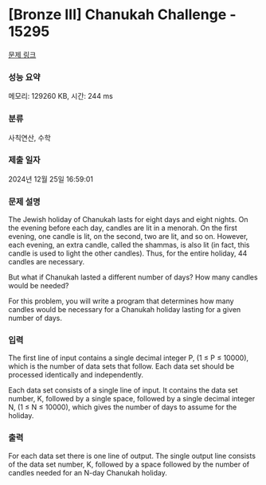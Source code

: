 # [Bronze III] Chanukah Challenge - 15295 

[문제 링크](https://www.acmicpc.net/problem/15295) 

### 성능 요약

메모리: 129260 KB, 시간: 244 ms

### 분류

사칙연산, 수학

### 제출 일자

2024년 12월 25일 16:59:01

### 문제 설명

<p style="user-select: auto !important;">The Jewish holiday of Chanukah lasts for eight days and eight nights. On the evening before each day, candles are lit in a menorah. On the first evening, one candle is lit, on the second, two are lit, and so on. However, each evening, an extra candle, called the shammas, is also lit (in fact, this candle is used to light the other candles). Thus, for the entire holiday, 44 candles are necessary.</p>

<p style="user-select: auto !important;">But what if Chanukah lasted a different number of days? How many candles would be needed?</p>

<p style="user-select: auto !important;">For this problem, you will write a program that determines how many candles would be necessary for a Chanukah holiday lasting for a given number of days.</p>

### 입력 

 <p style="user-select: auto !important;">The first line of input contains a single decimal integer P, (1 ≤ P ≤ 10000), which is the number of data sets that follow. Each data set should be processed identically and independently.</p>

<p style="user-select: auto !important;">Each data set consists of a single line of input. It contains the data set number, K, followed by a single space, followed by a single decimal integer N, (1 ≤ N ≤ 10000), which gives the number of days to assume for the holiday.</p>

### 출력 

 <p style="user-select: auto !important;">For each data set there is one line of output. The single output line consists of the data set number, K, followed by a space followed by the number of candles needed for an N-day Chanukah holiday.</p>

